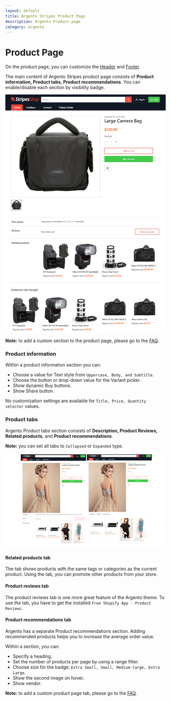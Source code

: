 ```yaml
---
layout: default
title: Argento Stripes Product Page
description: Argento Product page
category: Argento
---
```


# Product Page

On the product page, you can customize the [Header](/shopify/argento/stripes/header) and [Footer](/shopify/argento/stripes/footer).

The main content of Argento Stripes product page consists of **Product information, Product tabs, Product recommendations**. You can enable/disable each section by visibility badge.

![Argento Stripes Product page](/images/shopify/product-page.png)

**Note:** to add a custom section to the product page, please go to the [FAQ](faq/).

### Product information

Within a product information section you can:

- Choose a value for Text style from `Uppercase, Body, and Subtitle`.
- Choose the button or drop-down value for the Variant picker.
- Show dynamic Buy buttons.
- Show Share button.

No customization settings are available for `Title, Price, Quantity selector` values.

### Product tabs

Argento Product tabs section consists of **Description, Product Reviews, Related products**, and **Product recommendations**.

**Note:** you can set all tabs to `Collapsed` or `Expanded` type.

![Argento Stripes Product page](/images/shopify/product-tabs-modes.png)

#### Related products tab

The tab shows products with the same tags or categories as the current product. Using the tab, you can promote other products from your store.

#### Product reviews tab

The product reviews tab is one more great feature of the Argento theme. To use the tab, you have to get the installed `Free Shopify App - Product Reviews`.

#### Product recommendations tab

Argento has a separate Product recommendations section. Adding recommended products helps you to increase the average order value.

Within a section, you can:

- Specify a heading.
- Set the number of products per page by using a range filter.
- Choose size for the badge: `Extra Small, Small, Medium-large, Extra Large`.
- Show the second image on hover.
- Show vendor.

**Note:** to add a custom product page tab, please go to the [FAQ](/shopify/argento/stripes/faq/).

